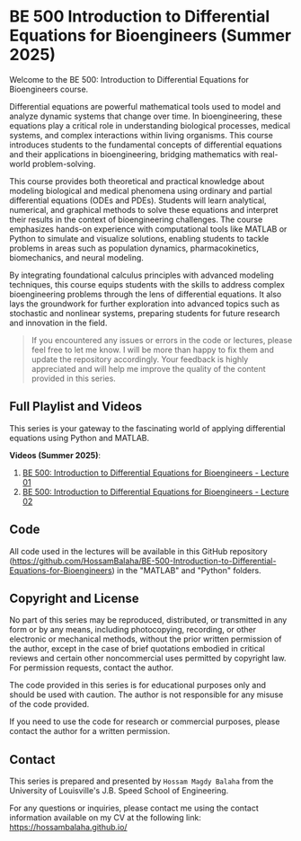 # BE 500 Introduction to Differential Equations for Bioengineers (Summer 2025)

Welcome to the BE 500: Introduction to Differential Equations for Bioengineers course.

Differential equations are powerful mathematical tools used to model and analyze dynamic systems that change over time. In bioengineering, these equations play a critical role in understanding biological processes, medical systems, and complex interactions within living organisms. This course introduces students to the fundamental concepts of differential equations and their applications in bioengineering, bridging mathematics with real-world problem-solving.   

This course provides both theoretical and practical knowledge about modeling biological and medical phenomena using ordinary and partial differential equations (ODEs and PDEs). Students will learn analytical, numerical, and graphical methods to solve these equations and interpret their results in the context of bioengineering challenges. The course emphasizes hands-on experience with computational tools like MATLAB or Python to simulate and visualize solutions, enabling students to tackle problems in areas such as population dynamics, pharmacokinetics, biomechanics, and neural modeling.   

By integrating foundational calculus principles with advanced modeling techniques, this course equips students with the skills to address complex bioengineering problems through the lens of differential equations. It also lays the groundwork for further exploration into advanced topics such as stochastic and nonlinear systems, preparing students for future research and innovation in the field. 

> If you encountered any issues or errors in the code or lectures, please feel free to let me know. I will be more than
> happy to fix them and update the repository accordingly. Your feedback is highly appreciated and will help me improve
> the quality of the content provided in this series.

## Full Playlist and Videos

This series is your gateway to the fascinating world of applying differential equations using Python and MATLAB.

**Videos (Summer 2025)**:

1. [BE 500: Introduction to Differential Equations for Bioengineers - Lecture 01](https://youtu.be/L3N21-eoeyw)
2. [BE 500: Introduction to Differential Equations for Bioengineers - Lecture 02](https://youtu.be/GTeuZPRCO-A)

## Code

All code used in the lectures will be available in this GitHub
repository (https://github.com/HossamBalaha/BE-500-Introduction-to-Differential-Equations-for-Bioengineers) in
the "MATLAB" and "Python" folders.

## Copyright and License

No part of this series may be reproduced, distributed, or transmitted in any form or by any means, including
photocopying, recording, or other electronic or mechanical methods, without the prior written permission of the author,
except in the case of brief quotations embodied in critical reviews and certain other noncommercial uses permitted by
copyright law.
For permission requests, contact the author.

The code provided in this series is for educational purposes only and should be used with caution.
The author is not responsible for any misuse of the code provided.

If you need to use the code for research or commercial purposes, please contact the author for a written permission.

## Contact

This series is prepared and presented by `Hossam Magdy Balaha` from the University of Louisville's J.B. Speed School of
Engineering.

For any questions or inquiries, please contact me using the contact information available on my CV at the following
link: https://hossambalaha.github.io/

